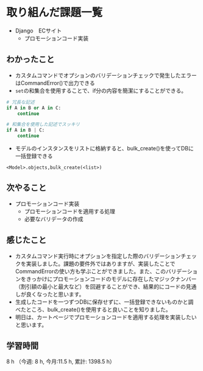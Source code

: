 # 取り組んだ課題一覧
- Django　ECサイト
    - プロモーションコード実装

## わかったこと
- カスタムコマンドでオプションのバリデーションチェックで発生したエラーはCommandError()で出力できる
- `set`の和集合を使用することで、if分の内容を簡潔にすることができる。
```python
# 冗長な記述
if A in B or A in C:
    continue

# 和集合を使用した記述でスッキリ
if A in B | C:
    continue
```
- モデルのインスタンスをリストに格納すると、bulk_create()を使ってDBに一括登録できる
```
<Model>.objects,bulk_create(<list>)
```

## 次やること
- プロモーションコード実装
    - プロモーションコードを適用する処理        
    - 必要なバリデータの作成

## 感じたこと
- カスタムコマンド実行時にオプションを指定した際のバリデーションチェックを実装しました。課題の要件外ではありますが、実装したことでCommandErrorの使い方も学ぶことができました。また、このバリデーションをきっかけにプロモーションコードのモデルに存在したマジックナンバー（割引額の最小と最大など）を回避することができ、結果的にコードの見通しが良くなったと思います。
- 生成したコードを一つずつDBに保存せずに、一括登録できないものかと調べたところ、bulk_create()を使用すると良いことを知りました。
- 明日は、カートページでプロモーションコードを適用する処理を実装したいと思います。    

## 学習時間
8 h （今週: 8 h, 今月:11.5 h, 累計: 1398.5 h）